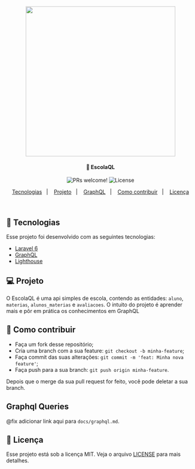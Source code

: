 <h1 align="center">
    <img src="https://res.cloudinary.com/dtfbvvkyp/image/upload/v1566331377/laravel-logolockup-cmyk-red.svg" width="400">
</h1>

<h4 align="center">
  🚀 EscolaQL
</h4>

<p align="center">
 <img src="https://img.shields.io/static/v1?label=PRs&message=welcome&color=7159c1&labelColor=000000" alt="PRs welcome!" />

  <img alt="License" src="https://img.shields.io/static/v1?label=license&message=MIT&color=7159c1&labelColor=000000">
</p>

<p align="center">
  <a href="#rocket-tecnologias">Tecnologias</a>&nbsp;&nbsp;&nbsp;|&nbsp;&nbsp;&nbsp;
  <a href="#-projeto">Projeto</a>&nbsp;&nbsp;&nbsp;|&nbsp;&nbsp;&nbsp;
  <a href="#graphql-queries">GraphQL</a>&nbsp;&nbsp;&nbsp;|&nbsp;&nbsp;&nbsp;
  <a href="#-como-contribuir">Como contribuir</a>&nbsp;&nbsp;&nbsp;|&nbsp;&nbsp;&nbsp;
  <a href="#memo-licença">Licença</a>
</p>

<br>

## :rocket: Tecnologias

Esse projeto foi desenvolvido com as seguintes tecnologias:

- [Laravel 6](https://laravel/docs/6.x)
- [GraphQL](https://graphql.org/)
- [Lighthouse](https://lighthouse-php.com/)

## 💻 Projeto

O EscolaQL é uma api simples de escola, contendo as entidades: ```aluno```, ```materias```, ```alunos_materias``` e
  ```avaliacoes```. O intuito do projeto é aprender mais e pôr em prática os conhecimentos em GraphQL 

## 🤔 Como contribuir

- Faça um fork desse repositório;
- Cria uma branch com a sua feature: `git checkout -b minha-feature`;
- Faça commit das suas alterações: `git commit -m 'feat: Minha nova feature'`;
- Faça push para a sua branch: `git push origin minha-feature`.

Depois que o merge da sua pull request for feito, você pode deletar a sua branch.

##  Graphql Queries

@fix adicionar link aqui para ```docs/graphql.md```.

## :memo: Licença

Esse projeto está sob a licença MIT. Veja o arquivo [LICENSE](LICENSE.md) para mais detalhes.
